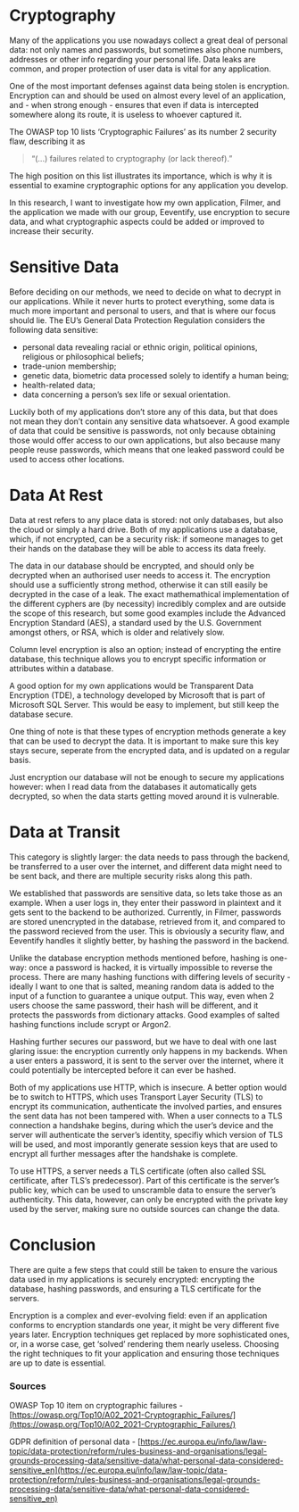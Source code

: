 # Cryptography
Many of the applications you use nowadays collect a great deal of personal data: not only names and passwords, but sometimes also phone numbers, addresses or other info regarding your personal life. Data leaks are common, and proper protection of user data is vital for any application.

One of the most important defenses against data being stolen is encryption. Encryption can and should be used on almost every level of an application, and - when strong enough - ensures that even if data is intercepted somewhere along its route, it is useless to whoever captured it.

The OWASP top 10 lists ‘Cryptographic Failures’ as its number 2 security flaw, describing it as 

> “(...) failures related to cryptography (or lack thereof).”
> 

The high position on this list illustrates its importance, which is why it is essential to examine cryptographic options for any application you develop.

In this research, I want to investigate how my own application, Filmer, and the application we made with our group, Eeventify, use encryption to secure data, and what cryptographic aspects could be added or improved to increase their security.

# Sensitive Data

Before deciding on our methods, we need to decide on what to decrypt in our applications. While it never hurts to protect everything, some data is much more important and personal to users, and that is where our focus should lie. The EU’s General Data Protection Regulation considers the following data sensitive:

- personal data revealing racial or ethnic origin, political opinions, religious or philosophical beliefs;
- trade-union membership;
- genetic data, biometric data processed solely to identify a human being;
- health-related data;
- data concerning a person’s sex life or sexual orientation.

Luckily both of my applications don’t store any of this data, but that does not mean they don’t contain any sensitive data whatsoever. A good example of data that could be sensitive is passwords, not only because obtaining those would offer access to our own applications, but also because many people reuse passwords, which means that one leaked password could be used to access other locations.

# Data At Rest

Data at rest refers to any place data is stored: not only databases, but also the cloud or simply a hard drive. Both of my applications use a database, which, if not encrypted, can be a security risk: if someone manages to get their hands on the database they will be able to access its data freely.

The data in our database should be encrypted, and should only be decrypted when an authorised user needs to access it. The encryption should use a sufficiently strong method, otherwise it can still easily be decrypted in the case of a leak. The exact mathemathical implementation of the different cyphers are (by necessity) incredibly complex and are outside the scope of this research, but some good examples include the Advanced Encryption Standard (AES), a standard used by the U.S. Government amongst others, or RSA, which is older and relatively slow.

Column level encryption is also an option; instead of encrypting the entire database, this technique allows you to encrypt specific information or attributes within a database.

A good option for my own applications would be Transparent Data Encryption (TDE), a technology developed by Microsoft that is part of Microsoft SQL Server. This would be easy to implement, but still keep the database secure.

One thing of note is that these types of encryption methods generate a key that can be used to decrypt the data. It is important to make sure this key stays secure, seperate from the encrypted data, and is updated on a regular basis.

Just encryption our database will not be enough to secure my applications however: when I read data from the databases it automatically gets decrypted, so when the data starts getting moved around it is vulnerable.

# Data at Transit

This category is slightly larger: the data needs to pass through the backend, be transferred to a user over the internet, and different data might need to be sent back, and there are multiple security risks along this path.

We established that passwords are sensitive data, so lets take those as an example. When a user logs in, they enter their password in plaintext and it gets sent to the backend to be authorized. Currently, in Filmer, passwords are stored unencrypted in the database, retrieved from it, and compared to the password recieved from the user. This is obviously a security flaw, and Eeventify handles it slightly better, by hashing the password in the backend.

Unlike the database encryption methods mentioned before, hashing is one-way: once a password is hacked, it is virtually impossible to reverse the process. There are many hashing functions with differing levels of security - ideally I want to one that is salted, meaning random data is added to the input of a function to guarantee a unique output. This way, even when 2 users choose the same password, their hash will be different, and it protects the passwords from dictionary attacks. Good examples of salted hashing functions include scrypt or Argon2.

Hashing further secures our password, but we have to deal with one last glaring issue: the encryption currently only happens in my backends. When a user enters a password, it is sent to the server over the internet, where it could potentially be intercepted before it can ever be hashed.

Both of my applications use HTTP, which is insecure. A better option would be to switch to HTTPS, which uses Transport Layer Security (TLS) to encrypt its communication, authenticate the involved parties, and ensures the sent data has not been tampered with. When a user connects to a TLS connection a handshake begins, during which the user’s device and the server will authenticate the server’s identity, specifiy which version of TLS will be used, and most imporantly generate session keys that are used to encrypt all further messages after the handshake is complete.

To use HTTPS, a server needs a TLS certificate (often also called SSL certificate, after TLS’s predecessor). Part of this certificate is the server’s public key, which can be used to unscramble data to ensure the server’s authenticity. This data, however, can only be encrypted with  the private key used by the server, making sure no outside sources can change the data.

# Conclusion

There are quite a few steps that could still be taken to ensure the various data used in my applications is securely encrypted: encrypting the database, hashing passwords, and ensuring a TLS certificate for the servers.

Encryption is a complex and ever-evolving field: even if an application conforms to encryption standards one year, it might be very different five years later. Encryption techniques get replaced by more sophisticated ones, or, in a worse case, get ‘solved’ rendering them nearly useless. Choosing the right techniques to fit your application and ensuring those techniques are up to date is essential.

### Sources

OWASP Top 10 item on cryptographic failures - [https://owasp.org/Top10/A02_2021-Cryptographic_Failures/](https://owasp.org/Top10/A02_2021-Cryptographic_Failures/)

GDPR definition of personal data - [https://ec.europa.eu/info/law/law-topic/data-protection/reform/rules-business-and-organisations/legal-grounds-processing-data/sensitive-data/what-personal-data-considered-sensitive_en](https://ec.europa.eu/info/law/law-topic/data-protection/reform/rules-business-and-organisations/legal-grounds-processing-data/sensitive-data/what-personal-data-considered-sensitive_en)
